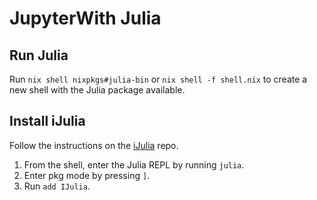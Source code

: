 # JupyterWith Julia

## Run Julia

Run `nix shell nixpkgs#julia-bin` or `nix shell -f shell.nix` to create a new shell with the Julia package available.

## Install iJulia

Follow the instructions on the [iJulia](https://github.com/JuliaLang/IJulia.jl) repo.

1. From the shell, enter the Julia REPL by running `julia`.
1. Enter pkg mode by pressing `]`.
1. Run `add IJulia`.
